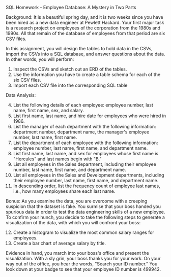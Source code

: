 SQL Homework - Employee Database: A Mystery in Two Parts


Background:
It is a beautiful spring day, and it is two weeks since you have been hired as a new data engineer at Pewlett Hackard. Your first major task is a research project on employees of the corporation from the 1980s and 1990s. All that remain of the database of employees from that period are six CSV files.

In this assignment, you will design the tables to hold data in the CSVs, import the CSVs into a SQL database, and answer questions about the data. In other words, you will perform:

1. Inspect the CSVs and sketch out an ERD of the tables. 
2. Use the information you have to create a table schema for each of the six CSV files.
3. Import each CSV file into the corresponding SQL table

Data Analysis: 

4. List the following details of each employee: employee number, last name, first name, sex, and salary.
5. List first name, last name, and hire date for employees who were hired in 1986.
6. List the manager of each department with the following information: department number, department name, the manager's employee number, last name, first name.
7. List the department of each employee with the following information: employee number, last name, first name, and department name.
8. List first name, last name, and sex for employees whose first name is "Hercules" and last names begin with "B."
9. List all employees in the Sales department, including their employee number, last name, first name, and department name.
10. List all employees in the Sales and Development departments, including their employee number, last name, first name, and department name.
11. In descending order, list the frequency count of employee last names, i.e., how many employees share each last name.

Bonus: 
As you examine the data, you are overcome with a creeping suspicion that the dataset is fake. You surmise that your boss handed you spurious data in order to test the data engineering skills of a new employee. To confirm your hunch, you decide to take the following steps to generate a visualization of the data, with which you will confront your boss:

12. Create a histogram to visualize the most common salary ranges for employees.
13. Create a bar chart of average salary by title.

Evidence in hand, you march into your boss's office and present the visualization. With a sly grin, your boss thanks you for your work. On your way out of the office, you hear the words, "Search your ID number." You look down at your badge to see that your employee ID number is 499942.
